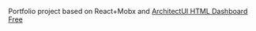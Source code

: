 Portfolio project based on React+Mobx and [ArchitectUI HTML Dashboard Free](https://dashboardpack.com/theme-details/architectui-html-dashboard-free/?v=f9308c5d0596)